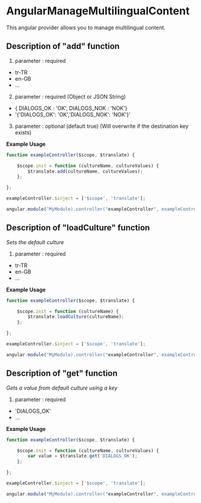# AngularManageMultilingualContent
This angular provider allows you to manage multilingual content.

Description of "add" function
--------------

1. parameter : required
 - tr-TR
 - en-GB
 - ...
 
2. parameter : required (Object or JSON String)
 -  { DIALOGS_OK : 'OK', DIALOGS_NOK : 'NOK'}
 - '{'DIALOGS_OK': 'OK','DIALOGS_NOK': 'NOK'}'
 
3. parameter : optional (default true) (Will overwrite if the destination key exists) 
 
 **Example Usage**
```javascript
function exampleController($scope, $translate) {

    $scope.init = function (cultureName, cultureValues) {
        $translate.add(cultureName, cultureValues);
    };

};

exampleController.$inject = ['$scope', 'translate'];

angular.module("MyModule).controller("exampleController", exampleController);
```
Description of "loadCulture" function
--------------
*Sets the default culture*

1. parameter : required
 - tr-TR
 - en-GB
 - ...

 **Example Usage**
```javascript
function exampleController($scope, $translate) {

    $scope.init = function (cultureName) {
        $translate.loadCulture(cultureName);
    };

};

exampleController.$inject = ['$scope', 'translate'];

angular.module("MyModule).controller("exampleController", exampleController);
```

Description of "get" function
--------------
*Gets a value from default culture using a key*

1. parameter : required
 - 'DIALOGS_OK'
 - ...

 **Example Usage**
```javascript
function exampleController($scope, $translate) {

    $scope.init = function (cultureName, cultureValues) {
        var value = $translate.get('DIALOGS_OK');
    };

};

exampleController.$inject = ['$scope', 'translate'];

angular.module("MyModule).controller("exampleController", exampleController);
```
